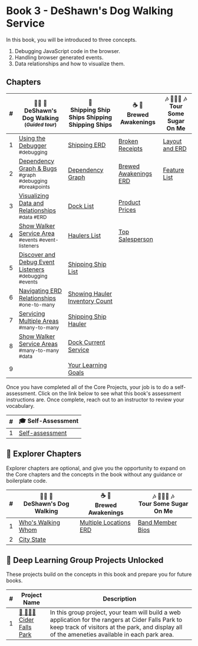 # Book 3 - DeShawn's Dog Walking Service

In this book, you will be introduced to three concepts.

1. Debugging JavaScript code in the browser.
1. Handling browser generated events.
1. Data relationships and how to visualize them.

## Chapters

| # | 🐕‍🦺 🐩 <br/> DeShawn's Dog Walking <br/><sub>(_Guided tour_)</sub> | 🚢 <br/> Shipping Ship Ships Shipping Shipping Ships  | ☕️ 🧁 <br/> Brewed Awakenings |  🎶 👨🏼‍🎤 🎶 <br/> Tour Some Sugar On Me
|--|--|--|--|--|
| 1 | [Using the Debugger](./chapters/DEBUGGING_INTRO.md) <br/> <sub style="font-size:0.85rem;">#debugging</sub> | [Shipping ERD](./chapters/SS_ERD.md) | [Broken Receipts](./chapters/BA_DEBUGGING.md) |[Layout and ERD](./chapters/TOUR_INTRO.md) |
| 2 | [Dependency Graph &amp; Bugs](./chapters/DD_DEBUGGING.md) <br/> <sub style="font-size:0.85rem;">#graph #debugging #breakpoints</sub> | [Dependency Graph](./chapters/SS_DEPENDENCY_GRAPH.md) | [Brewed Awakenings ERD](./chapters/BA_ERD.md) | [Feature List](./chapters/TOUR_FEATURES.md) |
| 3 | [Visualizing Data and Relationships](./chapters/DD_ERD.md) <br/> <sub style="font-size:0.85rem;">#data #ERD</sub> | [Dock List](./chapters/SS_DOCK_LIST.md) | [Product Prices](./chapters/BA_PRODUCT_CLICK.md) |  |
| 4 | [Show Walker Service Area](./chapters/DD_EVENT_LISTENER.md) <br/> <sub style="font-size:0.85rem;">#events #event-listeners</sub> | [Haulers List](./chapters/SS_HAULER_LIST.md) | [Top Salesperson](./chapters/BA_EMPLOYEE_CLICK.md) |  |
| 5 | [Discover and Debug Event Listeners](./chapters/DD_EVENT_LISTENER_DEBUGGING.md) <br/> <sub style="font-size:0.85rem;">#debugging #events</sub> | [Shipping Ship List](./chapters/SS_SHIPPING_SHIP_LIST.md) |  |  |
| 6 | [Navigating ERD Relationships](./chapters/DD_FIND_DOG_WALKER.md) <br/> <sub style="font-size:0.85rem;">#one-to-many</sub> | [Showing Hauler Inventory Count](./chapters/SS_HAULER_CARGO.md) |  |
| 7 | [Servicing Multiple Areas](./chapters/DD_MANY_MANY.md) <br/> <sub style="font-size:0.85rem;">#many-to-many</sub> | [Shipping Ship Hauler](./chapters/SS_SHIPS_DOCKS.md) |  |
| 8 | [Show Walker Service Areas](./chapters/DD_REFACTOR.md) <br/> <sub style="font-size:0.85rem;">#many-to-many #data</sub> | [Dock Current Service](./chapters/SS_DOCKS.md) |  |
| 9 |  | [Your Learning Goals](./chapters/SS_LEARNING.md) |  |  |

Once you have completed all of the Core Projects, your job is to do a self-assessment. Click on the link below to see what this book's assessment instructions are. Once complete, reach out to an instructor to review your vocabulary.

| # | 🎓  Self-Assessment |
| --- | --- |
| 1 | [Self-assessment](./chapters/BOOK_3_ASSESSMENT.md) |


## 🧭 Explorer Chapters

Explorer chapters are optional, and give you the opportunity to expand on the Core chapters and the concepts in the book without any guidance or boilerplate code.

| # | 🐕‍🦺 🐩 <br/> DeShawn's Dog Walking | ☕️ 🧁 <br/> Brewed Awakenings | 🎶 👨🏼‍🎤 🎶 <br/> Tour Some Sugar On Me |
|--|--|--|--|
| 1 | [Who's Walking Whom](./chapters/DD_WALKERS.md) | [Multiple Locations ERD](./chapters/BA_LOCATIONS.md) | [Band Member Bios](./chapters/TOUR_BAND_MEMBERS.md) |
| 2 | [City State](./chapters/DD_CITY_STATE_.md) | | |

## 🔐 Deep Learning Group Projects Unlocked

These projects build on the concepts in this book and prepare you for future books.

| # | Project Name | Description |
|--|--|--|
|1|[🍎 🚣🏽‍♀️ <br/> Cider Falls Park](../projects/tier-2/cider-falls/README.md)| In this group project, your team will build a web application for the rangers at Cider Falls Park to keep track of visitors at the park, and display all of the ameneties available in each park area. |

